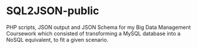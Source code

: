 # SQL2JSON-public
PHP scripts, JSON output and JSON Schema for my Big Data Management Coursework which consisted of transforming a MySQL database into a NoSQL equivalent, to fit a given scenario.
